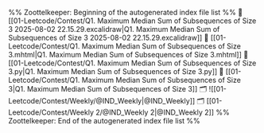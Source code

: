 %% Zoottelkeeper: Beginning of the autogenerated index file list  %%
📄 [[01-Leetcode/Contest/Q1. Maximum Median Sum of Subsequences of Size 3 2025-08-02 22.15.29.excalidraw|Q1. Maximum Median Sum of Subsequences of Size 3 2025-08-02 22.15.29.excalidraw]]
📄 [[01-Leetcode/Contest/Q1. Maximum Median Sum of Subsequences of Size 3.mhtml|Q1. Maximum Median Sum of Subsequences of Size 3.mhtml]]
📄 [[01-Leetcode/Contest/Q1. Maximum Median Sum of Subsequences of Size 3.py|Q1. Maximum Median Sum of Subsequences of Size 3.py]]
📄 [[01-Leetcode/Contest/Q1. Maximum Median Sum of Subsequences of Size 3|Q1. Maximum Median Sum of Subsequences of Size 3]]
🗂️ ![[01-Leetcode/Contest/Weekly/@IND_Weekly|@IND_Weekly]]
🗂️ [[01-Leetcode/Contest/Weekly 2/@IND_Weekly 2|@IND_Weekly 2]]
%% Zoottelkeeper: End of the autogenerated index file list  %%
